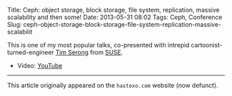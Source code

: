 Title: Ceph: object storage, block storage, file system, replication, massive scalability and then some!
Date: 2013-05-31 08:02
Tags: Ceph, Conference
Slug: ceph-object-storage-block-storage-file-system-replication-massive-scalabilit

This is one of my most popular talks, co-presented with intrepid
cartoonist-turned-engineer [Tim Serong](http://ourobengr.com/) from
[SUSE](https://www.suse.com/).

* Video: [YouTube](https://youtu.be/dDA1sBg4H98)

* * *

This article originally appeared on the `hastexo.com` website (now defunct).
